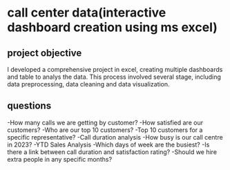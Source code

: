 # call center data(interactive dashboard creation using ms excel)
## project objective
I developed a comprehensive project in excel, creating multiple dashboards and table to analys the data. This process involved several stage, including data preprocessing, data cleaning and data visualization.

## questions
-How many calls we are getting by customer?
-How satisfied are our customers?
-Who are our top 10 customers?
-Top 10 customers for a specific representative?
-Call duration analysis
-How busy is our call centre in 2023?
-YTD Sales Analysis
-Which days of week are the busiest?
-Is there a link between call duration and satisfaction rating?
-Should we hire extra people in any specific months?

